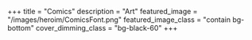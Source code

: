 +++
title = "Comics"
description = "Art"
featured_image = "/images/heroim/ComicsFont.png"
featured_image_class = "contain bg-bottom"
cover_dimming_class = "bg-black-60"
+++